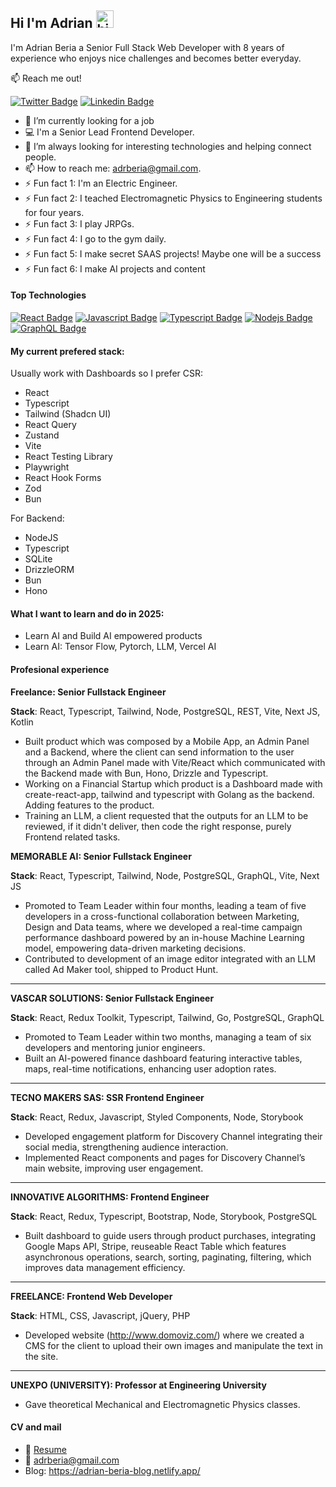 ## Hi I'm Adrian <img src="https://user-images.githubusercontent.com/1303154/88677602-1635ba80-d120-11ea-84d8-d263ba5fc3c0.gif" width="28px" height="28px" alt="hi">

I'm Adrian Beria a Senior Full Stack Web Developer with 8 years of experience who enjoys nice challenges and becomes better everyday.

:mailbox: Reach me out!

[![Twitter Badge](https://img.shields.io/badge/-@adrberia-1ca0f1?style=flat&labelColor=1ca0f1&logo=twitter&logoColor=white&link=https://twitter.com/adrberia)](https://twitter.com/adrberia) [![Linkedin Badge](https://img.shields.io/badge/-adrberia-0e76a8?style=flat&labelColor=0e76a8&logo=linkedin&logoColor=white)](https://www.linkedin.com/in/adrianberia2013/)

<!-- TODO: Add last video link -->

- 🔭 I’m currently looking for a job
- :computer: I'm a Senior Lead Frontend Developer.
- 🤔 I’m always looking for interesting technologies and helping connect people.
- 📫 How to reach me: adrberia@gmail.com.
- ⚡ Fun fact 1: I'm an Electric Engineer.
- ⚡ Fun fact 2: I teached Electromagnetic Physics to Engineering students for four years.
- ⚡ Fun fact 3: I play JRPGs.
- ⚡ Fun fact 4: I go to the gym daily.
- ⚡ Fun fact 5: I make secret SAAS projects! Maybe one will be a success
- ⚡ Fun fact 6: I make AI projects and content

#### Top Technologies

<!-- TODO: Make technologies links takes you to repositories -->

[![React Badge](https://img.shields.io/badge/-React-61DBFB?style=for-the-badge&labelColor=black&logo=react&logoColor=61DBFB)](#) [![Javascript Badge](https://img.shields.io/badge/-Javascript-F0DB4F?style=for-the-badge&labelColor=black&logo=javascript&logoColor=F0DB4F)](#) [![Typescript Badge](https://img.shields.io/badge/-Typescript-007acc?style=for-the-badge&labelColor=black&logo=typescript&logoColor=007acc)](#) [![Nodejs Badge](https://img.shields.io/badge/-Nodejs-3C873A?style=for-the-badge&labelColor=black&logo=node.js&logoColor=3C873A)](#) [![GraphQL Badge](https://img.shields.io/badge/-GraphQl-e535ab?style=for-the-badge&labelColor=black&logo=node.js&logoColor=e535ab)](#)

#### My current prefered stack:

Usually work with Dashboards so I prefer CSR:

- React
- Typescript
- Tailwind (Shadcn UI)
- React Query
- Zustand
- Vite
- React Testing Library
- Playwright
- React Hook Forms
- Zod
- Bun

For Backend:

- NodeJS
- Typescript
- SQLite
- DrizzleORM
- Bun
- Hono

#### What I want to learn and do in 2025:

- Learn AI and Build AI empowered products
- Learn AI: Tensor Flow, Pytorch, LLM, Vercel AI

#### Profesional experience

**Freelance: Senior Fullstack Engineer**

**Stack**: React, Typescript, Tailwind, Node, PostgreSQL, REST, Vite, Next JS, Kotlin
- Built product which was composed by a Mobile App, an Admin Panel and a Backend, where the client can send information to the user through an Admin Panel made with Vite/React which communicated with the Backend made with Bun, Hono, Drizzle and Typescript.
- Working on a Financial Startup which product is a Dashboard made with create-react-app, tailwind and typescript with Golang as the backend. Adding features to the product.
- Training an LLM, a client requested that the outputs for an LLM to be reviewed, if it didn't deliver, then code the right response, purely Frontend related tasks.

**MEMORABLE AI: Senior Fullstack Engineer**

**Stack**: React, Typescript, Tailwind, Node, PostgreSQL, GraphQL, Vite, Next JS
- Promoted to Team Leader within four months, leading a team of five developers in a cross-functional collaboration between Marketing, Design and Data teams, where we developed a real-time campaign performance dashboard powered by an in-house Machine Learning model, empowering data-driven marketing decisions.
- Contributed to development of an image editor integrated with an LLM called Ad Maker tool, shipped to Product Hunt.

___
**VASCAR SOLUTIONS: Senior Fullstack Engineer**

**Stack**: React, Redux Toolkit, Typescript, Tailwind, Go, PostgreSQL, GraphQL
- Promoted to Team Leader within two months, managing a team of six developers and mentoring junior engineers.
- Built an AI-powered finance dashboard featuring interactive tables, maps, real-time notifications, enhancing user adoption rates.

___
**TECNO MAKERS SAS: SSR Frontend Engineer**

**Stack**: React, Redux, Javascript, Styled Components, Node, Storybook
- Developed engagement platform for Discovery Channel integrating their social media, strengthening audience interaction.
- Implemented React components and pages for Discovery Channel’s main website, improving user engagement.
___
**INNOVATIVE ALGORITHMS: Frontend Engineer**

**Stack**: React, Redux, Typescript, Bootstrap, Node, Storybook, PostgreSQL
-	Built dashboard to guide users through product purchases, integrating Google Maps API, Stripe, reuseable React Table which features asynchronous operations, search, sorting, paginating, filtering, which improves data management efficiency.

___
**FREELANCE: Frontend Web Developer**

**Stack**: HTML, CSS, Javascript, jQuery, PHP
-	Developed website (http://www.domoviz.com/) where we created a CMS for the client to upload their own images and manipulate the text in the site.

___
**UNEXPO (UNIVERSITY): Professor at Engineering University**
-	Gave theoretical Mechanical and Electromagnetic Physics classes.

#### CV and mail
- :paperclip: [Resume](https://www.linkedin.com/in/adrianberia2013/overlay/1730517712899/single-media-viewer/?profileId=ACoAAAXEylIB8j4FB-gX1otOzNvAc-MRIHyRTSk)
- :email: adrberia@gmail.com
- Blog: https://adrian-beria-blog.netlify.app/
